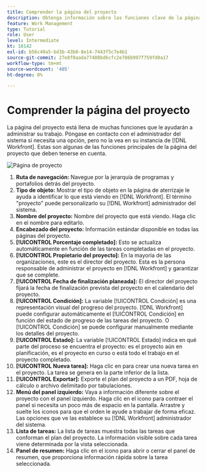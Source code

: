 ```yaml
---
title: Comprender la página del proyecto
description: Obtenga información sobre las funciones clave de la página del proyecto en [!DNL  Workfront] para ayudarle a planificar y administrar sus proyectos.
feature: Work Management
type: Tutorial
role: User
level: Intermediate
kt: 10142
exl-id: b56c49a5-bd3b-43b0-8e14-7443f5c7e4b1
source-git-commit: 27e8f0aada77488bd6cfc2e786b997f759fd0a17
workflow-type: tm+mt
source-wordcount: '405'
ht-degree: 0%

---
```


# Comprender la página del proyecto

La página del proyecto está llena de muchas funciones que le ayudarán a administrar su trabajo. Póngase en contacto con el administrador del sistema si necesita una opción, pero no la vea en su instancia de [!DNL Workfront]. Estas son algunas de las funciones principales de la página del proyecto que deben tenerse en cuenta.

![Página de proyecto](assets/project-page-graphic-for-planner.png)

1. **Ruta de navegación:** Navegue por la jerarquía de programas y portafolios detrás del proyecto.
2. **Tipo de objeto:** Mostrar el tipo de objeto en la página de aterrizaje le ayuda a identificar lo que está viendo en [!DNL Workfront]. El término &quot;proyecto&quot; puede personalizarlo su [!DNL Workfront] administrador del sistema.
3. **Nombre del proyecto:** Nombre del proyecto que está viendo. Haga clic en el nombre para editarlo.
4. **Encabezado del proyecto:** Información estándar disponible en todas las páginas del proyecto.
5. **[!UICONTROL Porcentaje completado]:** Esto se actualiza automáticamente en función de las tareas completadas en el proyecto.
6. **[!UICONTROL Propietario del proyecto]:** En la mayoría de las organizaciones, este es el director del proyecto. Esta es la persona responsable de administrar el proyecto en [!DNL Workfront] y garantizar que se complete.
7. **[!UICONTROL Fecha de finalización planeada]:** El director del proyecto fijará la fecha de finalización prevista del proyecto en el calendario del proyecto.
8. **[!UICONTROL Condición]:** La variable [!UICONTROL Condición] es una representación visual del progreso del proyecto. [!DNL Workfront] puede configurar automáticamente el [!UICONTROL Condición] en función del estado de progreso de las tareas del proyecto. O [!UICONTROL Condición] se puede configurar manualmente mediante los detalles del proyecto.
9. **[!UICONTROL Estado]:** La variable [!UICONTROL Estado] indica en qué parte del proceso se encuentra el proyecto: es el proyecto aún en planificación, es el proyecto en curso o está todo el trabajo en el proyecto completado.
10. **[!UICONTROL Nueva tarea]:** Haga clic en para crear una nueva tarea en el proyecto. La tarea se genera en la parte inferior de la lista.
11. **[!UICONTROL Exportar]:** Exporte el plan del proyecto a un PDF, hoja de cálculo o archivo delimitado por tabulaciones.
12. **Menú del panel izquierdo:** Vaya a información diferente sobre el proyecto con el panel izquierdo. Haga clic en el icono para contraer el panel si necesita un poco más de espacio en la pantalla. Arrastre y suelte los iconos para que el orden le ayude a trabajar de forma eficaz. Las opciones que ve las establece su [!DNL Workfront] administrador del sistema.
13. **Lista de tareas:** La lista de tareas muestra todas las tareas que conforman el plan del proyecto. La información visible sobre cada tarea viene determinada por la vista seleccionada.
14. **Panel de resumen:** Haga clic en el icono para abrir o cerrar el panel de resumen, que proporciona información rápida sobre la tarea seleccionada.
